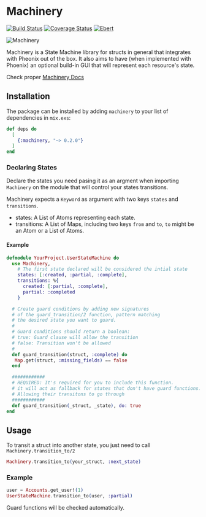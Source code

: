 # Machinery

[![Build Status](https://travis-ci.org/joaomdmoura/machinery.svg?branch=master)](https://travis-ci.org/joaomdmoura/machinery)
[![Coverage Status](https://coveralls.io/repos/github/joaomdmoura/machinery/badge.svg?branch=master)](https://coveralls.io/github/joaomdmoura/machinery?branch=master)
[![Ebert](https://ebertapp.io/github/joaomdmoura/machinery.svg)](https://ebertapp.io/github/joaomdmoura/machinery)

![Machinery](https://github.com/joaomdmoura/machinery/blob/master/logo.png)

Machinery is a State Machine library for structs in general that integrates with
Pheonix out of the box.
It also aims to have (when implemented with Phoenix) an optional build-in GUI
that will represent each resource's state.

Check proper [Machinery Docs](https://hexdocs.pm/machinery)

## Installation

The package can be installed by adding `machinery` to your list of
dependencies in `mix.exs`:

```elixir
def deps do
  [
    {:machinery, "~> 0.2.0"}
  ]
end
```

### Declaring States

Declare the states you need pasing it as an argment when importing `Machinery`
on the module that will control your states transitions.

Machinery expects a `Keyword` as argument with two keys `states` and `transitions`.

- states: A List of Atoms representing each state.
- transitions: A List of Maps, including two keys `from` and `to`, `to` might be an Atom or a List of Atoms.

#### Example

```elixir
defmodule YourProject.UserStateMachine do
  use Machinery,
    # The first state declared will be considered the intial state
    states: [:created, :partial, :complete],
    transitions: %{
      created: [:partial, :complete],
      partial: :completed
    }

  # Create guard conditions by adding new signatures
  # of the guard_transition/2 function, pattern matching
  # the desired state you want to guard.
  #
  # Guard conditions should return a boolean:
  # true: Guard clause will allow the transition
  # false: Transition won't be allowed
  #
  def guard_transition(struct, :complete) do
   Map.get(struct, :missing_fields) == false
  end

  ############
  # REQUIRED: It's required for you to include this function.
  # it will act as fallback for states that don't have guard functions.
  # Allowing their transitons to go through
  ############
  def guard_transition(_struct, _state), do: true
end
```

## Usage

To transit a struct into another state, you just need to call `Machinery.transition_to/2`
```elixir
Machinery.transition_to(your_struct, :next_state)
```

### Example

```elixir
user = Accounts.get_user!(1)
UserStateMachine.transition_to(user, :partial)
```

Guard functions will be checked automatically.